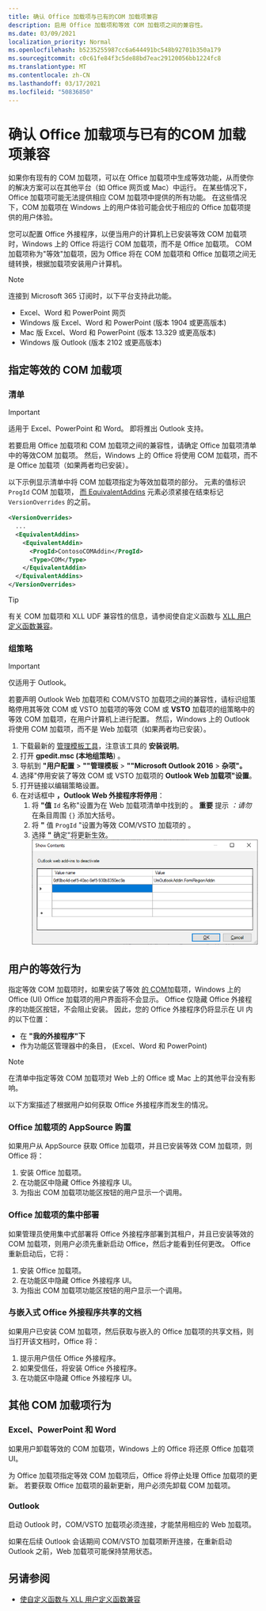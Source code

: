 ```yaml
---
title: 确认 Office 加载项与已有的COM 加载项兼容
description: 启用 Office 加载项和等效 COM 加载项之间的兼容性。
ms.date: 03/09/2021
localization_priority: Normal
ms.openlocfilehash: b5235255987cc6a644491bc548b92701b350a179
ms.sourcegitcommit: c0c61fe84f3c5de88bd7eac29120056bb1224fc8
ms.translationtype: MT
ms.contentlocale: zh-CN
ms.lasthandoff: 03/17/2021
ms.locfileid: "50836850"
---
```

# <a name="make-your-office-add-in-compatible-with-an-existing-com-add-in"></a>确认 Office 加载项与已有的COM 加载项兼容

如果你有现有的 COM 加载项，可以在 Office 加载项中生成等效功能，从而使你的解决方案可以在其他平台（如 Office 网页或 Mac）中运行。 在某些情况下，Office 加载项可能无法提供相应 COM 加载项中提供的所有功能。 在这些情况下，COM 加载项在 Windows 上的用户体验可能会优于相应的 Office 加载项提供的用户体验。

您可以配置 Office 外接程序，以便当用户的计算机上已安装等效 COM 加载项时，Windows 上的 Office 将运行 COM 加载项，而不是 Office 加载项。 COM 加载项称为"等效"加载项，因为 Office 将在 COM 加载项和 Office 加载项之间无缝转换，根据加载项安装用户计算机。

> [!NOTE]
> 连接到 Microsoft 365 订阅时，以下平台支持此功能。
>
> - Excel、Word 和 PowerPoint 网页
> - Windows 版 Excel、Word 和 PowerPoint (版本 1904 或更高版本) 
> - Mac 版 Excel、Word 和 PowerPoint (版本 13.329 或更高版本) 
> - Windows 版 Outlook (版本 2102 或更高版本) 

## <a name="specify-an-equivalent-com-add-in"></a>指定等效的 COM 加载项

### <a name="manifest"></a>清单

> [!IMPORTANT]
> 适用于 Excel、PowerPoint 和 Word。 即将推出 Outlook 支持。

若要启用 Office 加载项和 COM 加载项之间的兼容性，请确定 Office 加载项清单中的等效[](add-in-manifests.md)COM 加载项。 然后，Windows 上的 Office 将使用 COM 加载项，而不是 Office 加载项（如果两者均已安装）。

以下示例显示清单中将 COM 加载项指定为等效加载项的部分。 元素的值标识 `ProgId` COM 加载项， [而 EquivalentAddins](../reference/manifest/equivalentaddins.md) 元素必须紧接在结束标记 `VersionOverrides` 的之前。

```xml
<VersionOverrides>
  ...
  <EquivalentAddins>
    <EquivalentAddin>
      <ProgId>ContosoCOMAddin</ProgId>
      <Type>COM</Type>
    </EquivalentAddin>
  </EquivalentAddins>
</VersionOverrides>
```

> [!TIP]
> 有关 COM 加载项和 XLL UDF 兼容性的信息，请参阅使自定义函数与 [XLL 用户定义函数兼容](../excel/make-custom-functions-compatible-with-xll-udf.md)。

### <a name="group-policy"></a>组策略

> [!IMPORTANT]
> 仅适用于 Outlook。

若要声明 Outlook Web 加载项和 COM/VSTO 加载项之间的兼容性，请标识组策略停用其等效 COM 或 VSTO 加载项的等效 COM 或 **VSTO** 加载项的组策略中的等效 COM 加载项，在用户计算机上进行配置。 然后，Windows 上的 Outlook 将使用 COM 加载项，而不是 Web 加载项（如果两者均已安装）。

1. 下载最新的 [管理模板工具](https://www.microsoft.com/download/details.aspx?id=49030)，注意该工具的 **安装说明**。
1. 打开 **gpedit.msc (本地组策略**) 。
1. 导航到 **"用户配置**  >  **""管理模板**   >  **""Microsoft Outlook 2016**  >  **杂项"。**
1. 选择"停用安装了等效 COM 或 VSTO 加载项的 **Outlook Web 加载项"设置**。
1. 打开链接以编辑策略设置。
1. 在对话框中 **，Outlook Web 外接程序将停用**：
    1. 将 **"值** `Id` 名称"设置为在 Web 加载项清单中找到的 。 **重要** 提示 *：请勿* 在条目周围 `{}` 添加大括号。
    1. 将 **"** 值 `ProgId` "设置为等效 COM/VSTO 加载项的 。
    1. 选择 **"** 确定"将更新生效。
    ![Screenshot showing the dialog "Outlook web add-ins to deactivate"](../images/outlook-deactivate-gpo-dialog.png)

## <a name="equivalent-behavior-for-users"></a>用户的等效行为

指定等效 COM 加载项时，如果安装了等效 [的 COM](#specify-an-equivalent-com-add-in)加载项，Windows 上的 Office (UI) Office 加载项的用户界面将不会显示。 Office 仅隐藏 Office 外接程序的功能区按钮，不会阻止安装。 因此，您的 Office 外接程序仍将显示在 UI 内的以下位置：

- 在 **"我的外接程序"下**
- 作为功能区管理器中的条目， (Excel、Word 和 PowerPoint) 

> [!NOTE]
> 在清单中指定等效 COM 加载项对 Web 上的 Office 或 Mac 上的其他平台没有影响。

以下方案描述了根据用户如何获取 Office 外接程序而发生的情况。

### <a name="appsource-acquisition-of-an-office-add-in"></a>Office 加载项的 AppSource 购置

如果用户从 AppSource 获取 Office 加载项，并且已安装等效 COM 加载项，则 Office 将：

1. 安装 Office 加载项。
2. 在功能区中隐藏 Office 外接程序 UI。
3. 为指出 COM 加载项功能区按钮的用户显示一个调用。

### <a name="centralized-deployment-of-office-add-in"></a>Office 加载项的集中部署

如果管理员使用集中式部署将 Office 外接程序部署到其租户，并且已安装等效的 COM 加载项，则用户必须先重新启动 Office，然后才能看到任何更改。 Office 重新启动后，它将：

1. 安装 Office 加载项。
2. 在功能区中隐藏 Office 外接程序 UI。
3. 为指出 COM 加载项功能区按钮的用户显示一个调用。

### <a name="document-shared-with-embedded-office-add-in"></a>与嵌入式 Office 外接程序共享的文档

如果用户已安装 COM 加载项，然后获取与嵌入的 Office 加载项的共享文档，则当打开该文档时，Office 将：

1. 提示用户信任 Office 外接程序。
2. 如果受信任，将安装 Office 外接程序。
3. 在功能区中隐藏 Office 外接程序 UI。

## <a name="other-com-add-in-behavior"></a>其他 COM 加载项行为

### <a name="excel-powerpoint-word"></a>Excel、PowerPoint 和 Word

如果用户卸载等效的 COM 加载项，Windows 上的 Office 将还原 Office 加载项 UI。

为 Office 加载项指定等效 COM 加载项后，Office 将停止处理 Office 加载项的更新。 若要获取 Office 加载项的最新更新，用户必须先卸载 COM 加载项。

### <a name="outlook"></a>Outlook

启动 Outlook 时，COM/VSTO 加载项必须连接，才能禁用相应的 Web 加载项。

如果在后续 Outlook 会话期间 COM/VSTO 加载项断开连接，在重新启动 Outlook 之前，Web 加载项可能保持禁用状态。

## <a name="see-also"></a>另请参阅

- [使自定义函数与 XLL 用户定义函数兼容](../excel/make-custom-functions-compatible-with-xll-udf.md)
